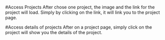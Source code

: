 
#Access Projects
After chose one project, the image and the link for the project will load. Simply by clicking on the link, it will link you to the project page.

#Access details of projects
After on a project page, simply click on the project will show you the details of the project.
